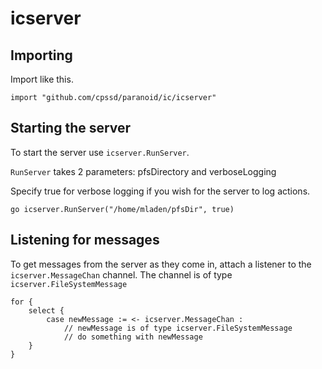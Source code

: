 # icserver
## Importing
Import like this.
```
import "github.com/cpssd/paranoid/ic/icserver"
```

## Starting the server
To start the server use `icserver.RunServer`.

`RunServer` takes 2 parameters: pfsDirectory and verboseLogging

Specify true for verbose logging if you wish for the server to log actions.
```
go icserver.RunServer("/home/mladen/pfsDir", true)
```

## Listening for messages
To get messages from the server as they come in, attach a listener to the `icserver.MessageChan` channel. The channel is of type `icserver.FileSystemMessage`
```
for {
    select {
        case newMessage := <- icserver.MessageChan :
            // newMessage is of type icserver.FileSystemMessage
            // do something with newMessage
    }
}
```
